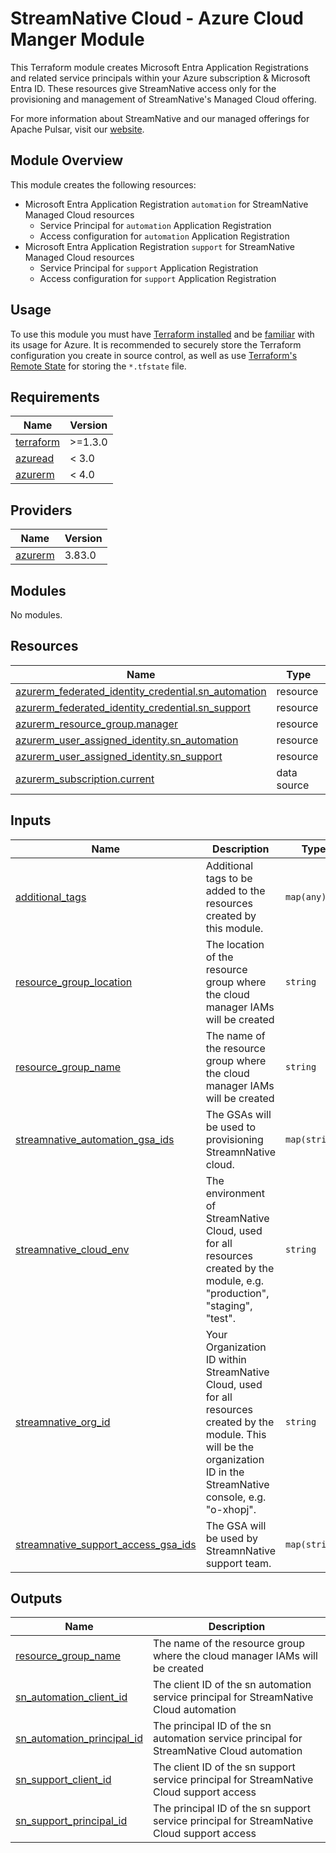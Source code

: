 <!--
  ~ Copyright 2023 StreamNative, Inc.
  ~
  ~ Licensed under the Apache License, Version 2.0 (the "License");
  ~ you may not use this file except in compliance with the License.
  ~ You may obtain a copy of the License at
  ~
  ~     http://www.apache.org/licenses/LICENSE-2.0
  ~
  ~ Unless required by applicable law or agreed to in writing, software
  ~ distributed under the License is distributed on an "AS IS" BASIS,
  ~ WITHOUT WARRANTIES OR CONDITIONS OF ANY KIND, either express or implied.
  ~ See the License for the specific language governing permissions and
  ~ limitations under the License.
-->

# StreamNative Cloud - Azure Cloud Manger Module

This Terraform module creates Microsoft Entra Application Registrations and related service principals within your Azure subscription & Microsoft Entra ID. These resources give StreamNative access only for the provisioning and management of StreamNative's Managed Cloud offering.

For more information about StreamNative and our managed offerings for Apache Pulsar, visit our [website](https://streamnative.io/streamnativecloud/).

## Module Overview

This module creates the following resources:

- Microsoft Entra Application Registration `automation` for StreamNative Managed Cloud resources
  - Service Principal for `automation` Application Registration
  - Access configuration for `automation` Application Registration
- Microsoft Entra Application Registration `support` for StreamNative Managed Cloud resources
  - Service Principal for `support` Application Registration
  - Access configuration for `support` Application Registration

## Usage

To use this module you must have [Terraform installed](https://learn.hashicorp.com/tutorials/terraform/install-cli) and be [familiar](https://developer.hashicorp.com/terraform/tutorials/azure-get-started) with its usage for Azure. It is recommended to securely store the Terraform configuration you create in source control, as well as use [Terraform's Remote State](https://www.terraform.io/language/state/remote) for storing the `*.tfstate` file.

## Requirements

| Name | Version |
|------|---------|
| <a name="requirement_terraform"></a> [terraform](#requirement\_terraform) | >=1.3.0 |
| <a name="requirement_azuread"></a> [azuread](#requirement\_azuread) | < 3.0 |
| <a name="requirement_azurerm"></a> [azurerm](#requirement\_azurerm) | < 4.0 |

## Providers

| Name | Version |
|------|---------|
| <a name="provider_azurerm"></a> [azurerm](#provider\_azurerm) | 3.83.0 |

## Modules

No modules.

## Resources

| Name | Type |
|------|------|
| [azurerm_federated_identity_credential.sn_automation](https://registry.terraform.io/providers/hashicorp/azurerm/latest/docs/resources/federated_identity_credential) | resource |
| [azurerm_federated_identity_credential.sn_support](https://registry.terraform.io/providers/hashicorp/azurerm/latest/docs/resources/federated_identity_credential) | resource |
| [azurerm_resource_group.manager](https://registry.terraform.io/providers/hashicorp/azurerm/latest/docs/resources/resource_group) | resource |
| [azurerm_user_assigned_identity.sn_automation](https://registry.terraform.io/providers/hashicorp/azurerm/latest/docs/resources/user_assigned_identity) | resource |
| [azurerm_user_assigned_identity.sn_support](https://registry.terraform.io/providers/hashicorp/azurerm/latest/docs/resources/user_assigned_identity) | resource |
| [azurerm_subscription.current](https://registry.terraform.io/providers/hashicorp/azurerm/latest/docs/data-sources/subscription) | data source |

## Inputs

| Name | Description | Type | Default | Required |
|------|-------------|------|---------|:--------:|
| <a name="input_additional_tags"></a> [additional\_tags](#input\_additional\_tags) | Additional tags to be added to the resources created by this module. | `map(any)` | `{}` | no |
| <a name="input_resource_group_location"></a> [resource\_group\_location](#input\_resource\_group\_location) | The location of the resource group where the cloud manager IAMs will be created | `string` | n/a | yes |
| <a name="input_resource_group_name"></a> [resource\_group\_name](#input\_resource\_group\_name) | The name of the resource group where the cloud manager IAMs will be created | `string` | `""` | no |
| <a name="input_streamnative_automation_gsa_ids"></a> [streamnative\_automation\_gsa\_ids](#input\_streamnative\_automation\_gsa\_ids) | The GSAs will be used to provisioning StreamnNative cloud. | `map(string)` | `null` | no |
| <a name="input_streamnative_cloud_env"></a> [streamnative\_cloud\_env](#input\_streamnative\_cloud\_env) | The environment of StreamNative Cloud, used for all resources created by the module, e.g. "production", "staging", "test". | `string` | `"production"` | no |
| <a name="input_streamnative_org_id"></a> [streamnative\_org\_id](#input\_streamnative\_org\_id) | Your Organization ID within StreamNative Cloud, used for all resources created by the module. This will be the organization ID in the StreamNative console, e.g. "o-xhopj". | `string` | n/a | yes |
| <a name="input_streamnative_support_access_gsa_ids"></a> [streamnative\_support\_access\_gsa\_ids](#input\_streamnative\_support\_access\_gsa\_ids) | The GSA will be used by StreamnNative support team. | `map(string)` | `null` | no |

## Outputs

| Name | Description |
|------|-------------|
| <a name="output_resource_group_name"></a> [resource\_group\_name](#output\_resource\_group\_name) | The name of the resource group where the cloud manager IAMs will be created |
| <a name="output_sn_automation_client_id"></a> [sn\_automation\_client\_id](#output\_sn\_automation\_client\_id) | The client ID of the sn automation service principal for StreamNative Cloud automation |
| <a name="output_sn_automation_principal_id"></a> [sn\_automation\_principal\_id](#output\_sn\_automation\_principal\_id) | The principal ID of the sn automation service principal for StreamNative Cloud automation |
| <a name="output_sn_support_client_id"></a> [sn\_support\_client\_id](#output\_sn\_support\_client\_id) | The client ID of the sn support service principal for StreamNative Cloud support access |
| <a name="output_sn_support_principal_id"></a> [sn\_support\_principal\_id](#output\_sn\_support\_principal\_id) | The principal ID of the sn support service principal for StreamNative Cloud support access |
